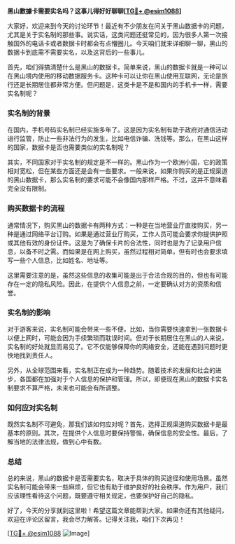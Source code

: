 **黑山數據卡需要实名吗？这事儿得好好聊聊[[TG💪+ @esim1088](https://t.me/s/esim1088)]**

大家好，欢迎来到今天的讨论环节！最近有不少朋友在问关于黑山数据卡的问题，尤其是关于实名制的那些事。说实话，这类问题还挺常见的，因为很多人第一次接触国外的电话卡或者数据卡时都会有点懵圈儿。今天咱们就来详细聊一聊，黑山的数据卡到底需不需要实名，以及这背后的一些事儿。

首先，咱们得搞清楚什么是黑山的数据卡。简单来说，黑山的数据卡就是一种可以在黑山境内使用的移动数据服务卡。这种卡可以让你在黑山使用互联网，无论是旅行还是长期居住都非常方便。但问题是，这类卡是不是和国内的手机卡一样，需要实名制呢？

### 实名制的背景

在国内，手机号码实名制已经实施多年了。这是因为实名制有助于政府对通信活动进行监管，防止一些非法行为的发生，比如电信诈骗、洗钱等。那么，在黑山这样的国家，数据卡是否也需要类似的实名制呢？

其实，不同国家对于实名制的规定是不一样的。黑山作为一个欧洲小国，它的政策相对宽松，但在某些方面还是会有一些要求。一般来说，如果你购买的是正规渠道的黑山数据卡，那么实名制的要求可能不会像国内那样严格。不过，这并不意味着完全没有限制。

### 购买数据卡的流程

通常情况下，购买黑山的数据卡有两种方式：一种是在当地营业厅直接购买，另一种是通过网络平台订购。如果是通过营业厅购买，工作人员可能会要求你提供护照或其他有效的身份证件。这是为了确保卡片的合法性，同时也是为了记录用户信息，以备不时之需。而如果是在网上购买，虽然过程相对简单，但有时也会要求填写一些个人信息，比如姓名、地址等。

这里需要注意的是，虽然这些信息的收集可能是出于合法合规的目的，但也有可能存在一定的隐私风险。因此，在提供个人信息之前，一定要确认对方的资质和信誉。

### 实名制的影响

对于游客来说，实名制可能会带来一些不便。比如，当你需要快速拿到一张数据卡以便上网时，可能会因为手续繁琐而耽误时间。但对于长期居住在黑山的人来说，实名制的好处就显而易见了。它不仅能够保障你的网络安全，还能在遇到问题时更快地找到责任人。

另外，从全球范围来看，实名制正在成为一种趋势。随着技术的发展和社会的进步，各国都在加强对于个人信息的保护和管理。所以，即便现在黑山的数据卡实名制要求不算严格，未来也可能会有所调整。

### 如何应对实名制

既然实名制不可避免，那我们该如何应对呢？首先，选择正规渠道购买数据卡是最基本的原则。其次，在提供个人信息时要保持警惕，确保信息的安全性。最后，了解当地的法律法规，做到心中有数。

### 总结

总的来说，黑山的数据卡是否需要实名，取决于具体的购买途径和使用场景。虽然实名制可能会带来一些麻烦，但它也有助于维护良好的社会秩序。作为用户，我们应该理性看待这个问题，既要遵守相关规定，也要保护好自己的隐私。

好了，今天的分享就到这里啦！希望这篇文章能帮到大家。如果你还有其他疑问，欢迎在评论区留言，我会尽力解答。记得关注我，咱们下次再见！

[[TG💪+ @esim1088](https://t.me/s/esim1088) ![Image](https://i.postimg.cc/4NQfJmqS/Snipaste-2025-05-13-00-14-12.png)]